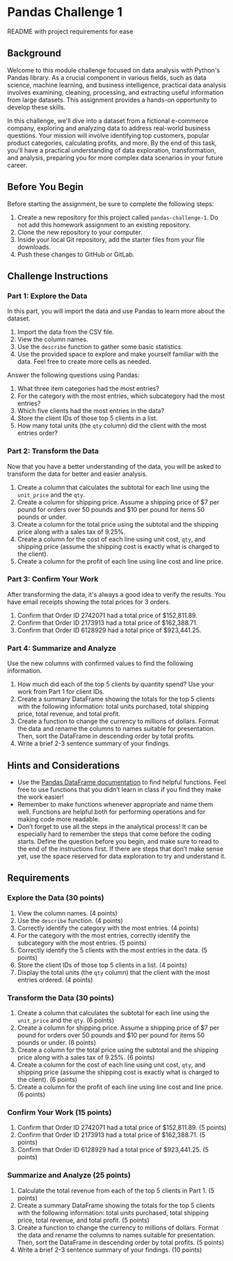 # Pandas Challenge 1
README with project requirements for ease 
## Background

Welcome to this module challenge focused on data analysis with Python's Pandas library. As a crucial component in various fields, such as data science, machine learning, and business intelligence, practical data analysis involves examining, cleaning, processing, and extracting useful information from large datasets. This assignment provides a hands-on opportunity to develop these skills.

In this challenge, we'll dive into a dataset from a fictional e-commerce company, exploring and analyzing data to address real-world business questions. Your mission will involve identifying top customers, popular product categories, calculating profits, and more. By the end of this task, you'll have a practical understanding of data exploration, transformation, and analysis, preparing you for more complex data scenarios in your future career.

## Before You Begin

Before starting the assignment, be sure to complete the following steps:
1. Create a new repository for this project called `pandas-challenge-1`. Do not add this homework assignment to an existing repository.
2. Clone the new repository to your computer.
3. Inside your local Git repository, add the starter files from your file downloads.
4. Push these changes to GitHub or GitLab.

## Challenge Instructions

### Part 1: Explore the Data
In this part, you will import the data and use Pandas to learn more about the dataset.
1. Import the data from the CSV file.
2. View the column names.
3. Use the `describe` function to gather some basic statistics.
4. Use the provided space to explore and make yourself familiar with the data. Feel free to create more cells as needed.

Answer the following questions using Pandas:
1. What three item categories had the most entries?
2. For the category with the most entries, which subcategory had the most entries?
3. Which five clients had the most entries in the data?
4. Store the client IDs of those top 5 clients in a list.
5. How many total units (the `qty` column) did the client with the most entries order?

### Part 2: Transform the Data
Now that you have a better understanding of the data, you will be asked to transform the data for better and easier analysis.
1. Create a column that calculates the subtotal for each line using the `unit_price` and the `qty`.
2. Create a column for shipping price. Assume a shipping price of $7 per pound for orders over 50 pounds and $10 per pound for items 50 pounds or under.
3. Create a column for the total price using the subtotal and the shipping price along with a sales tax of 9.25%.
4. Create a column for the cost of each line using unit cost, `qty`, and shipping price (assume the shipping cost is exactly what is charged to the client).
5. Create a column for the profit of each line using line cost and line price.

### Part 3: Confirm Your Work
After transforming the data, it's always a good idea to verify the results. You have email receipts showing the total prices for 3 orders.
1. Confirm that Order ID 2742071 had a total price of $152,811.89.
2. Confirm that Order ID 2173913 had a total price of $162,388.71.
3. Confirm that Order ID 6128929 had a total price of $923,441.25.

### Part 4: Summarize and Analyze
Use the new columns with confirmed values to find the following information.
1. How much did each of the top 5 clients by quantity spend? Use your work from Part 1 for client IDs.
2. Create a summary DataFrame showing the totals for the top 5 clients with the following information: total units purchased, total shipping price, total revenue, and total profit.
3. Create a function to change the currency to millions of dollars. Format the data and rename the columns to names suitable for presentation. Then, sort the DataFrame in descending order by total profits.
4. Write a brief 2-3 sentence summary of your findings.

## Hints and Considerations
- Use the [Pandas DataFrame documentation](https://pandas.pydata.org/pandas-docs/stable/reference/frame.html) to find helpful functions. Feel free to use functions that you didn’t learn in class if you find they make the work easier!
- Remember to make functions whenever appropriate and name them well. Functions are helpful both for performing operations and for making code more readable.
- Don’t forget to use all the steps in the analytical process! It can be especially hard to remember the steps that come before the coding starts. Define the question before you begin, and make sure to read to the end of the instructions first. If there are steps that don’t make sense yet, use the space reserved for data exploration to try and understand it.

## Requirements

### Explore the Data (30 points)
1. View the column names. (4 points)
2. Use the `describe` function. (4 points)
3. Correctly identify the category with the most entries. (4 points)
4. For the category with the most entries, correctly identify the subcategory with the most entries. (5 points)
5. Correctly identify the 5 clients with the most entries in the data. (5 points)
6. Store the client IDs of those top 5 clients in a list. (4 points)
7. Display the total units (the `qty` column) that the client with the most entries ordered. (4 points)

### Transform the Data (30 points)
1. Create a column that calculates the subtotal for each line using the `unit_price` and the `qty`. (6 points)
2. Create a column for shipping price. Assume a shipping price of $7 per pound for orders over 50 pounds and $10 per pound for items 50 pounds or under. (6 points)
3. Create a column for the total price using the subtotal and the shipping price along with a sales tax of 9.25%. (6 points)
4. Create a column for the cost of each line using unit cost, `qty`, and shipping price (assume the shipping cost is exactly what is charged to the client). (6 points)
5. Create a column for the profit of each line using line cost and line price. (6 points)

### Confirm Your Work (15 points)
1. Confirm that Order ID 2742071 had a total price of $152,811.89. (5 points)
2. Confirm that Order ID 2173913 had a total price of $162,388.71. (5 points)
3. Confirm that Order ID 6128929 had a total price of $923,441.25. (5 points)

### Summarize and Analyze (25 points)
1. Calculate the total revenue from each of the top 5 clients in Part 1. (5 points)
2. Create a summary DataFrame showing the totals for the top 5 clients with the following information: total units purchased, total shipping price, total revenue, and total profit. (5 points)
3. Create a function to change the currency to millions of dollars. Format the data and rename the columns to names suitable for presentation. Then, sort the DataFrame in descending order by total profits. (5 points)
4. Write a brief 2-3 sentence summary of your findings. (10 points)